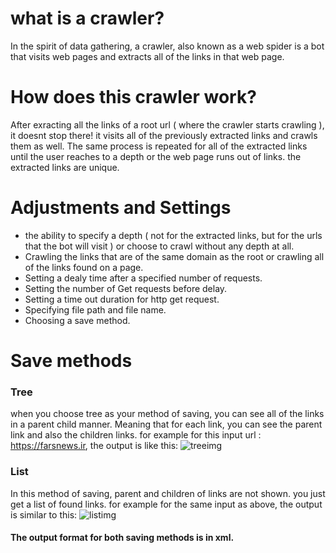# what is a crawler?
In the spirit of data gathering, a crawler, also known as a web spider is a bot that
visits web pages and extracts all of the links in that web page.
# How does this crawler work?

After exracting all the links of a root url ( where the crawler starts crawling ), it
doesnt stop there! it visits all of the previously extracted links and crawls them as
well. The same process is repeated for all of the extracted links until the user reaches
to a depth or the web page runs out of links. the extracted links are unique.
# Adjustments and Settings

* the ability to specify a depth ( not for the extracted links, but for the urls that the
bot will visit ) or choose to crawl without any depth at all.
* Crawling the links that are of the same domain as the root or crawling all of the links
found on a page.
* Setting a dealy time after a specified number of requests.
* Setting the number of Get requests before delay.
* Setting a time out duration for http get request.
* Specifying file path and file name.
* Choosing a save method.
# Save methods

### Tree
when you choose tree as your method of saving, you can see all of the links in a parent
child manner. Meaning that for each link, you can see the parent link and also the children
links. for example for this input url : https://farsnews.ir, the output is like this:
![treeimg](https://github.com/user-attachments/assets/f7b64cc2-475a-4055-8386-fe4d01cbe850)
### List
In this method of saving, parent and children of links are not shown. you just get a list of found
links. for example for the same input as above, the output is similar to this:
![listimg](https://github.com/user-attachments/assets/4ecdedcb-515f-4a2e-8318-67d7893e7130)
#### The output format for both saving methods is in xml.
